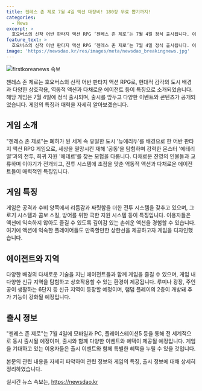 ```yaml
---
title: 젠레스 존 제로 7월 4일 액션 대장비! 180장 무료 뽑기까지!
categories:
  - News
excerpt: >
  호요버스의 신작 어반 판타지 액션 RPG ‘젠레스 존 제로’는 7월 4일 정식 출시됩니다. 이번 게임은 폐허가 된 세계 속 유일한 도시 ‘뉴에리두’에서 펼쳐지는 로프꾼의 모험을 다루며, 도시 배경과 역동적 액션, 다채로운 에이전트 등이 특징입니다. 또한, 출시와 함께 이용자들에게 대규모 이벤트를 제공할 예정이며, 신뢰도 이벤트나 다채로운 지역 활동 등을 통해 보다 몰입감 있는 경험을 제공합니다. ‘젠레스 존 제로’는 7월 4일 모바일과 PC, 플레이스테이션5 등에서 동시 출시될 예정이며, 출시를 맞아 다양한 이벤트와 오프라인 행사도 예정되어 있습니다.
feature_text: >
  호요버스의 신작 어반 판타지 액션 RPG ‘젠레스 존 제로’는 7월 4일 정식 출시됩니다. 이번 게임은 폐허가 된 세계 속 유일한 도시 ‘뉴에리두’에서 펼쳐지는 로프꾼의 모험을 다루며, 도시 배경과 역동적 액션, 다채로운 에이전트 등이 특징입니다. 또한, 출시와 함께 이용자들에게 대규모 이벤트를 제공할 예정이며, 신뢰도 이벤트나 다채로운 지역 활동 등을 통해 보다 몰입감 있는 경험을 제공합니다. ‘젠레스 존 제로’는 7월 4일 모바일과 PC, 플레이스테이션5 등에서 동시 출시될 예정이며, 출시를 맞아 다양한 이벤트와 오프라인 행사도 예정되어 있습니다.
image: 'https://newsdao.kr/res/images/meta/newsdao_breakingnews.jpg'
---
```


<p><img src="https://newsdao.kr/res/images/meta/newsdao_breakingnews.jpg" alt="firstkoreanews 속보" /></p>

<p>젠레스 존 제로는 호요버스의 신작 어반 판타지 액션 RPG로, 현대적 감각의 도시 배경과 다양한 상호작용, 역동적 액션과 다채로운 에이전트 등이 특징으로 소개되었습니다. 해당 게임은 7월 4일에 정식 출시되며, 출시를 앞두고 다양한 이벤트와 콘텐츠가 공개되었습니다. 게임의 특징과 매력을 자세히 알아보겠습니다.</p>

<h2 data-ke-size="size26">게임 소개</h2>

<p data-ke-size="size16">"젠레스 존 제로"는 폐허가 된 세계 속 유일한 도시 '뉴에리두'를 배경으로 한 어반 판타지 액션 RPG 게임으로, 세상을 멸망시킨 재해 '공동'을 탐험하며 강력한 몬스터 '에테리얼'과의 전투, 희귀 자원 '에테르'를 찾는 모험을 다룹니다. 다채로운 진영의 인물들과 교류하며 이야기가 전개되고, 전투 시스템에 초점을 맞춘 역동적 액션과 다채로운 에이전트들이 매력적인 특징입니다.</p>

<h2 data-ke-size="size26">게임 특징</h2>

<p data-ke-size="size16">게임은 공격과 수비 양쪽에서 리듬감과 짜릿함을 더한 전투 시스템을 갖추고 있으며, 그로기 시스템과 콤보 스킬, 방어를 위한 극한 지원 시스템 등이 특징입니다. 이용자들은 액션에 익숙하지 않아도 즐길 수 있도록 깊이감 있는 손쉬운 액션을 경험할 수 있습니다. 여기에 액션에 익숙한 플레이어들도 만족할만한 상한선을 제공하고자 게임을 디자인했습니다.</p>

<h2 data-ke-size="size26">에이전트와 지역</h2>

<p data-ke-size="size16">다양한 배경의 다채로운 기술을 지닌 에이전트들과 함께 게임을 즐길 수 있으며, 게임 내 다양한 신규 지역을 탐험하고 상호작용할 수 있는 환경이 제공됩니다. 루미나 광장, 주인공이 생활하는 6단지 등 신규 지역이 등장할 예정이며, 램덤 플레이의 2층이 개방돼 추가 기능이 강화될 예정입니다.</p>

<h2 data-ke-size="size26">출시 정보</h2>

<p data-ke-size="size16">"젠레스 존 제로"는 7월 4일에 모바일과 PC, 플레이스테이션5 등을 통해 전 세계적으로 동시 출시될 예정이며, 출시와 함께 다양한 이벤트와 혜택이 제공될 예정입니다. 게임을 기대하고 있는 이용자들은 출시 이벤트와 함께 특별한 혜택을 누릴 수 있을 것입니다.</p>

<p>본문의 관련 내용을 자세히 파악하여 관련 정보와 게임의 특징, 출시 정보에 대해 상세히 정리하였습니다.</p>
실시간 뉴스 속보는, <a href="https://newsdao.kr" rel="dofollow">https://newsdao.kr</a>


